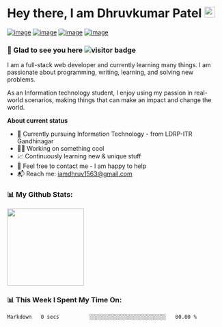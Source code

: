 # Hey there, I am Dhruvkumar Patel <img src="https://media.giphy.com/media/hvRJCLFzcasrR4ia7z/giphy.gif" width="25px">
[![image](https://img.shields.io/badge/LinkedIn-0077B5?style=for-the-badge&logo=linkedin&logoColor=white)](https://www.linkedin.com/in/dhruvkumar-patel-564275198/)
[![image](https://img.shields.io/badge/Twitter-1DA1F2?style=for-the-badge&logo=twitter&logoColor=white)](https://twitter.com/Dhruv1563)
[![image](https://img.shields.io/badge/Telegram-2CA5E0?style=for-the-badge&logo=telegram&logoColor=white)](https://telegram.me/Dhruv_1563/)
[![image](https://img.shields.io/badge/Instagram-E4405F?style=for-the-badge&logo=instagram&logoColor=white)](https://www.instagram.com/dhruv_1563_)

### 👋 Glad to see you here ![visitor badge](https://visitor-badge.glitch.me/badge?page_id=stack-dhruv.readme)

I am a full-stack web developer and currently learning many things. I am passionate about programming, writing, learning, and solving new problems.

As an Information technology student, I enjoy using my passion in real-world scenarios, making things that can make an impact and change the world.

**About current status**
- 📖 Currently pursuing Information Technology - from LDRP-ITR Gandhinagar
- 🧑‍💻 Working on something cool
- 📈 Continuously learning new & unique stuff
- 💬 Feel free to contact me - I am happy to help
- 📬 Reach me: iamdhruv1563@gmail.com

### 📊 My Github Stats:
<p>
<img height="180em" src="https://github-readme-stats.vercel.app/api?username=stack-dhruv&show_icons=true&hide_border=true&&count_private=true&include_all_commits=true" />
</p>


### 📊 This Week I Spent My Time On:
<!--START_SECTION:waka-->

```text
Markdown   0 secs          ░░░░░░░░░░░░░░░░░░░░░░░░░   00.00 %
```

<!--END_SECTION:waka-->


<!---
DhruvkumarPatel-cpu/DhruvkumarPatel-cpu is a ✨ special ✨ repository because its `README.md` (this file) appears on your GitHub profile.
You can click the Preview link to take a look at your changes.
--->
